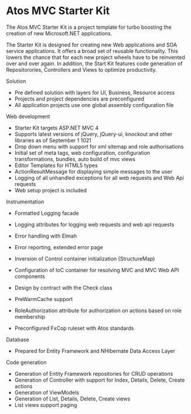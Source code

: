 Atos MVC Starter Kit
=================

The Atos MVC Starter Kit is a project template for turbo boosting the creation of new Microsoft.NET applications. 

The Starter Kit is designed for creating new Web applications and SOA service applications. It offers a broad set 
of reusable functionality. This lowers the chance that for each new project wheels have to be reinvented over and 
over again. In addition, the Start Kit features code generation of Repositorories, Controllers and Views to optimize
productivity.

Solution
- Pre defined solution with layers for UI, Business, Resource access
- Projects and project dependencies are preconfigured
- All application projects use one global assembly configuration file 

Web development
- Starter Kit targets ASP.NET MVC 4
- Supports latest versions of jQuery, jQuery-ui, knockout and other libraries as of September 1 1021
- Drop down menu with support for xml sitemap and role authorisations
- Initial set of meta tags, web configuration, configuration transformations, bundles, auto build of mvc views
- Editor Templates for HTML5 types
- ActionResultMessage for displaying simple messages to the user
- Logging of all unhandled exceptions for all web requests and Web Api requests
- Web setup project is included

Instrumentation
- Formatted Logging facade
- Logging attributes for logging web requests and web api requests
- Error handling with Elmah
- Error reporting, extended error page
- Inversion of Control container initialization (StructureMap)
- Configuration of IoC container for resolving MVC and MVC Web API components
- Design by contract with the Check class
- PreWarmCache support
- RoleAuthorization attribute for authorization on actions based on role membership
 
- Preconfigured FxCop ruleset with Atos standards

Database
- Prepared for Entity Framework and NHibernate Data Access Layer

Code generation
- Generation of Entity Framework repositories for CRUD operations
- Generation of Controller with support for Index, Details, Delete, Create actions
- Generation of ViewModels
- Generation of List, Details, Delete, Create views
- List views support paging
